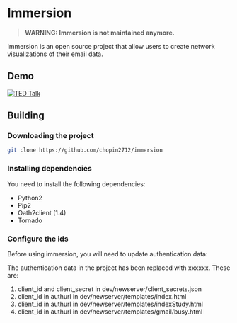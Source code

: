 # Immersion
> **WARNING: Immersion is not maintained anymore.**

Immersion is an open source project that allow users to create network visualizations of their email data.

## Demo
[![TED Talk](http://img.youtube.com/vi/i2a8pDbCabg/0.jpg)](https://www.youtube.com/watch?v=i2a8pDbCabg "TED Talk")

## Building
### Downloading the project

```bash
git clone https://github.com/chopin2712/immersion
```

### Installing dependencies
You need to install the following dependencies:

* Python2
* Pip2
* Oath2client (1.4)
* Tornado

### Configure the ids
Before using immersion, you will need to update authentication data:

The authentication data in the project has been replaced with xxxxxx. These are:

1. client_id and client_secret in dev/newserver/client_secrets.json
2. client_id in authurl in dev/newserver/templates/index.html
3. client_id in authurl in dev/newserver/templates/indexStudy.html
4. client_id in authurl in dev/newserver/templates/gmail/busy.html
